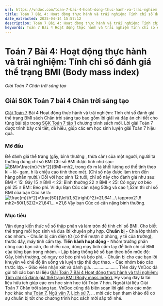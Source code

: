 ```yaml
---
url: https://vndoc.com/toan-7-bai-4-hoat-dong-thuc-hanh-va-trai-nghiem-tinh-chi-so-danh-gia-the-trang-bmi-body-mass-index-270616
title: Toán 7 Bài 4: Hoạt động thực hành và trải nghiệm: Tính chỉ số đánh giá thể trạng BMI (Body mass index) - Giải Toán 7 Chân trời sáng tạo - VnDoc.com
date_extracted: 2025-04-14 15:57:12
description: Toán 7 Bài 4: Hoạt động thực hành và trải nghiệm: Tính chỉ số đánh giá thể trạng BMI (Body mass index) Chân trời sáng tạo bao gồm đáp án và lời giải chi tiết cho từng bài tập trong SGK Toán 7 cho các em học sinh tham khảo luyện Giải Toán 7 hiệu quả.
keywords: Toán 7 Bài 4 Hoạt động thực hành và trải nghiệm Tính chỉ số đánh giá thể trạng BMI,giải Toán 7 bài 4 chương 2,bài 4 chương 2 Tính chỉ số đánh giá thể trạng BMI,Giải Toán 7 Chân trời sáng tạo bài 4,toán lớp 7 Chân trời sáng tạo bài 4,toán 7,toán lớp 7,giải toán lớp 7,giải toán 7,toán lớp 7 Chân trời sáng tạo,toán 7 Chân trời sáng tạo,giải toán 7 tập 1 Chân trời sáng tạo,sgk toán 7 Chân trời sáng tạo,Hoạt động thực hành và trải nghiệm Tính chỉ số đánh giá thể trạng BMI,giải sgk toán 7
---
```


# Toán 7 Bài 4: Hoạt động thực hành và trải nghiệm: Tính chỉ số đánh giá thể trạng BMI \(Body mass index\)
_Giải Toán 7 Chân trời sáng tạo_
## Giải SGK Toán 7 bài 4 Chân trời sáng tạo
[Giải Toán 7](<https://vndoc.com/toan-7-tap-1-ctst>) Bài 4 Hoạt động thực hành và trải nghiệm: Tính chỉ số đánh giá thể trạng BMI sách Chân trời sáng tạo bao gồm lời giải và đáp án chi tiết cho từng bài tập trong [SGK Toán 7 tập 1](<https://vndoc.com/toan-7-tap-1-ctst>) chương trình sách mới. Lời giải Toán 7 được trình bày chi tiết, dễ hiểu, giúp các em học sinh luyện giải Toán 7 hiệu quả.
### Mở đầu
Để đánh giá thể trạng \(gầy, bình thưởng , thừa cân\) của một người, người ta thường dùng chỉ số BMI
Chỉ số BMI được tính như sau: ![BMI=\\frac{m}{^{h^2}}](https://i.vdoc.vn/data/image/blank.png)BMI=mh2, trong đó m là khối lượng cơ thể tính theo ki – lô- gam, h là chiều cao tính theo mét. \(Chỉ số này được làm tròn đến hàng phần mười.\) Đối với học sinh 12 tuổi, chỉ số này cho đánh giá như sau:
BMI < 15: Gầy
15 ≤ BMI < 22: Bình thường
22 ≤ BMI < 25: Có nguy cơ béo phì
25 ≤ BMI: Béo phì.
Ví dụ: Bạn Cúc cân nặng 50kg và cao 1,52m thì chỉ số BMI của bạn Cúc sẽ là:
![\\frac{m}{h^2}=\\frac{50}{\\left\(1,52\\right\)^2}=21,641...\\ \\approx21,6](https://i.vdoc.vn/data/image/blank.png)mh2=50\(1,52\)2=21,641... ≈21,6
Vậy bạn Cúc có cân nặng bình thường.
### Mục tiêu
Vận dụng kiến thức về số thập phân và làm tròn để tính chỉ số BMI. Cho biết thể trạng mỗi học sinh và đưa lời khuyên phụ hợp.
**Chuẩn bị**
\- Chia lớp thành các nhóm.
\- Chuẩn bị cân điện tử \(có thể mượn ở phòng, y tế của trường\), thước dây, máy tính cầm tay.
**Tiến hành hoạt động**
\- Nhóm trưởng phân công các bạn cân, đo chiều cao, dùng máy tính cầm tay để tính chỉ số BMI của từng bạn trong nhóm.
\- Lập bảng thống kê số bạn theo bốn mức độ: Gầy, bình thương, có nguy cơ béo phì và béo phì.
\- Chuẩn bị cho các bạn lời khuyên về chế độ ăn uống và luyện tập thể dục thao.
\- Các nhóm báo cáo trước lớp.
\- Giáo viên nhận xét và đánh giá.
.....................
Trên đây VnDoc đã gửi tới các bạn tài liệu [Giải Toán 7 Bài 4 Hoạt động thực hành và trải nghiệm: Tính chỉ số đánh giá thể trạng BMI \(Body mass index\).](<https://vndoc.com/toan-7-bai-4-hoat-dong-thuc-hanh-va-trai-nghiem-tinh-chi-so-danh-gia-the-trang-bmi-body-mass-index-270616>) Hy vọng đây là tài liệu hữu ích giúp các em học sinh học tốt Toán 7 hơn.
Ngoài tài liệu Giải Toán 7 Chân trời sáng tạo, VnDoc cũng đã biên soạn lời giải cho các môn học khác như [Toán 7](<https://vndoc.com/toan-7-tap-1-ctst>), [Ngữ văn 7](<https://vndoc.com/ngu-van-7-ctst-tap1>), [Lịch sử 7](<https://vndoc.com/lich-su-7-ctst>), ... mời các bạn tham khảo để có sự chuẩn bị tốt cho chương trình học sách mới sắp tới nhé.
